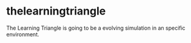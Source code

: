 # thelearningtriangle
The Learning Triangle is going to be a evolving simulation in an specific environment.

